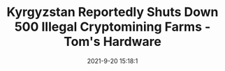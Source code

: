 ---
"title": "Kyrgyzstan Reportedly Shuts Down 500 Illegal Cryptomining Farms - Tom's Hardware"
"date": "2021-9-20 15:18:1"
"feed_name": "GOOGLENEWSMINING"
"feed_website": "https://news.google.com/search?q=mining%2Bincident&hl=en-US&gl=US&ceid=US:en"
"feed_rss": "https://news.google.com/rss/search?q=mining%2Bincident&hl=en-US&gl=US&ceid=US:en"
"link": "https://www.tomshardware.com/uk/news/kyrgyzstan-shuts-down-500-crypto-mining-farms"
"file": "_posts/2021-1-1-30d4a48880584512fd148a299ab02bb17a77c0d7.md"
"accident": "0"
"drilling": "0"
"dead": "0"
"injured": "0"
"where": "unknown site"
---